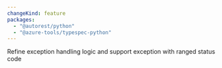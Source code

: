 ```yaml
---
changeKind: feature
packages:
  - "@autorest/python"
  - "@azure-tools/typespec-python"
---
```


Refine exception handling logic and support exception with ranged status code